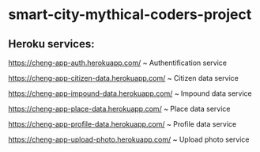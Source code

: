 # smart-city-mythical-coders-project

## Heroku services:
https://cheng-app-auth.herokuapp.com/          ~ Authentification service

https://cheng-app-citizen-data.herokuapp.com/  ~ Citizen data service

https://cheng-app-impound-data.herokuapp.com/  ~ Impound data service

https://cheng-app-place-data.herokuapp.com/    ~ Place data service

https://cheng-app-profile-data.herokuapp.com/    ~ Profile data service

https://cheng-app-upload-photo.herokuapp.com/    ~ Upload photo service
